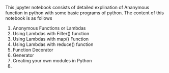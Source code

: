 This jupyter notebook consists of detailed explination of Ananymous function in python with some basic programs of python.
The content of this notebook is as follows
1. Anonymous Functions or Lambdas
2. Using Lambdas with Filter() function
3. Using Lambdas with map() Function
4. Using Lambdas with reduce() function
5. Function Decorator
6. Generator
7. Creating your own modules in Python
8. 
